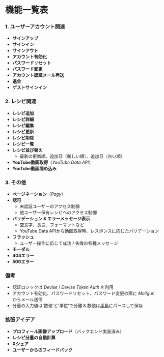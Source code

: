 # 機能一覧表

### 1. ユーザーアカウント関連
- **サインアップ**
- **サインイン**
- **サインアウト**
- **アカウント有効化**
- **パスワードリセット**
- **パスワード変更**
- **アカウント認証メール再送**
- **退会**
- **ゲストサインイン**

### 2. レシピ関連
- **レシピ追加**
- **レシピ詳細**
- **レシピ編集**
- **レシピ更新**
- **レシピ削除**
- **レシピ一覧**
- **レシピ並び替え**
  - 最新の更新順、追加日（新しい順）、追加日（古い順）
- **YouTube動画取得**（_YouTube Data API_）
- **YouTube動画埋め込み**

### 3. その他
- **ページネーション**（_Pagy_）
- **認可**
  - 未認証ユーザーのアクセス制御
  - 他ユーザー保有レシピへのアクセス制御
- **バリデーション & エラーメッセージ表示**
  - 空文字、長さ、フォーマットなど
  - YouTube Data APIから動画取得時、レスポンスに応じたバリデーション
- **フラッシュ**
  - ユーザー操作に応じて成功 / 失敗の各種メッセージ
- **モーダル**
- **404エラー**
- **500エラー**

### 備考
- 認証ロジックは _Devise_ / _Devise Token Auth_ を利用
- アカウント有効化、パスワードリセット、パスワード変更の際に _Mailgun_ からメール送信
- 分量の入力値は'数値'と'単位'で分離 & 数値は<u>半角</u>にパースして保存

### 拡張アイデア
- **プロフィール画像アップロード**（バックエンド実装済み）
- **レシピ分量の自動計算**
- **Xシェア**
- **ユーザーからのフィードバック**